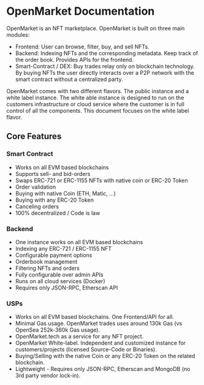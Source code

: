 # OpenMarket Documentation

OpenMarket is an NFT marketplace. OpenMarket is built on three main modules:
-	Frontend: User can browse, filter, buy, and sell NFTs.
-	Backend: Indexing NFTs and the corresponding metadata. Keep track of the order book. Provides APIs for the frontend.
-	Smart-Contract / DEX: Buy trades relay only on blockchain technology. By buying NFTs the user directly interacts over a P2P network with the smart contract without a centralized party.

OpenMarket comes with two different flavors. The public instance and a white label instance. The white able instance is designed to run on the customers infrastructure or cloud service where the customer is in full control of all the components. This document focuses on the white label flavor.

## Core Features

### Smart Contract
- Works on all EVM based blockchains
- Supports sell- and bid-orders
- Swaps ERC-721 or ERC-1155 NFTs with native coin or ERC-20 Token
- Order validation
- Buying with native Coin (ETH, Matic, …)
- Buying with any ERC-20 Token
- Canceling orders
- 100% decentralized / Code is law

### Backend
- One instance works on all EVM based blockchains
- Indexing any ERC-721 / ERC-1155 NFT
- Configurable payment options
- Orderbook management
- Filtering NFTs and orders
- Fully configurable over admin APIs
- Runs on all cloud services (Docker)
- Requires only JSON-RPC, Etherscan API

### USPs
- Works on all EVM based blockchains. One Frontend/API for all.
- Minimal Gas usage. OpenMarket trades uses around 130k Gas (vs OpenSea 252k-360k Gas usage).
- OpenMarket.tech as a service for any NFT project.
- OpenMarket White-label. Independent and customized instance for customers/projects (licensed Source-Code or Binaries).
- Buying/Selling with the native Coin or any ERC-20 Token on the related blockchain. 
- Lightweight - Requires only JSON-RPC, Etherscan and MongoDB (no 3rd party vendor lock-in).
